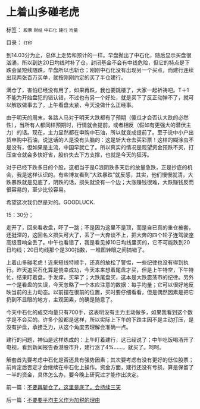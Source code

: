 # 上着山多碰老虎

标签： `股票` `财经` `中石化` `建行` `均量` 

目录： `打印`

到14.03分为止，总体上走势和预计的一样。早盘抛出了中石化，随后显示买盘很汹涌，所以到达20日均线时补了仓，封闭基金不会有中线危险，但它的特点是下跌会呈短线随跌，早盘所以也斩仓；刚刚中石化没有出现另一个买点，而建行连续出现两张百万买单，就按刚刚约定的买了半仓建行。



满仓了，害怕已经没有用了，如果再跌，我也要跳楼了，大家一起祈祷吧。T＋1不能为开始盘犯的错认错，不过也有另一个好处，就是买下了反正动弹不了，就可以解放做事去了，上午看盘太紧，今天没做什么正经事。



由于明天的周末，各路人马对于明天大跌都有了预期（傻瓜才会否认大跌的必然性），当所有人都同样预期时，行情就会提前，或者相反（假如有更强大的潜伏主力）的话。现在，主力显然都在申购中石油，所以就变成提前了。至于说中小户出货申购中石油，说这话的人是没有头脑的：这是斩大仓去买彩票！这样的糊涂虫不是没有，但如果是主流，中国早就亡了。所以真实的情况是观望资金预跌不买，打压空仓就会多快好省，股价失去下方支撑，也就是今天的狂泻。



对于已经下跌多日的个股，这相当于是C浪阴跌多天后的放量急跌，正是抄底的机会，我是这样认识的。有些博友看到“大跌暴跌”就反感，其实，他们慢慢就清，大跌暴跌就是见底了，阴跌的话，损失就没有一个边；大涨赚钱很难，大跌赚钱反而很容易的，至少比较容易。



希望这次我仍然是对的。GOODLUCK.



15：30分；

走开了，回来看收盘，吓了一跳；不是因为这里不是顶，而是自已真的重仓被套，还挺深的，这回名义损失可大了，丢了一大奔谈不上，把大奔的四个轮子连驾驶座高级音响全丢了。中午也看错了，我是看见掉10日均线里买的，它不可能跌到20日均线；20日均线那个是300指数，一堆图转眼之间搞错了。



上着山多碰老虎！近来短线特顺手，还真的放松了警惕，一些纪律也没有得到执行。昨天追买石化算是侥幸成功，今天本来想着尾盘才买，但是上午特空，下午特忙，结果盯着盘，手发痒，买早了；大跌尾盘买，这本是大跌震荡市的纪律。另外一个是看盘的失误，今天忽略了一个本应注意的数据：每手均量；它可以很好地反映当前的主力动态。以前摆在很前的位置，买时要仔细看看，但是偶然因素是把它扔到不显眼的地方，主观因素，的确是随意了。



今天中石化的成交均量只有700手，这表明没有主力主动做多，如果我看到这个数字是不会买的。许多个股都是这样，所以实际上下午的下跌主因不是主动打压，是没有护盘，承接乏力，从这个角度去理解会准确一点。



建行的问题，神仙是这样炼成的：上午盯着建行，这已经说了；中午吃饭喝酒开了电视，看到新闻报告香港股市升，建行涨了4%……，就买了。呵呵。



解套首先要考虑中石化是否还具有强势因素；其次要考虑有没有更好的低位股票；前肯定后否定才会继续在中石化上操作。资金方面，建行还没有亏损，算是保留了一半的资金，具体怎么办，要今晚上研究过才能作出决定。



前一篇：[不要再斩仓了，这里是底了，会持续三天](../../../2007/10/25/不要再斩仓了，这里是底了，会持续三天.md)

后一篇：[不要要平均主义作为加税的理由](../../../2007/10/26/不要要平均主义作为加税的理由.md)